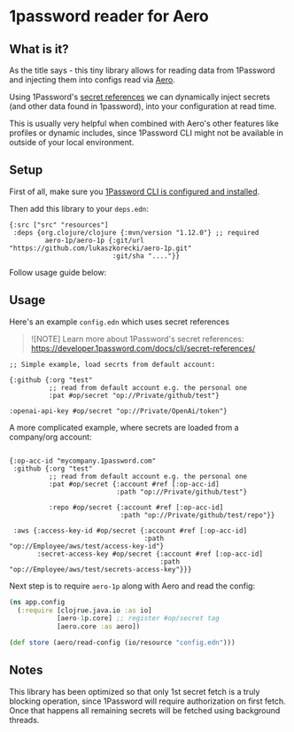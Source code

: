 # 1password reader for Aero

## What is it?

As the title says - this tiny library allows for reading data from 1Password and injecting them into configs read via [Aero](https://github.com/juxt/aero).

Using 1Password's [secret references](https://developer.1password.com/docs/cli/secret-references) we can dynamically inject secrets (and other data found in 1password), into your configuration at read time.

This is usually very helpful when combined with Aero's other features like profiles or dynamic includes, since 1Password CLI might not be available in outside of your local environment.

## Setup

First of all, make sure you [1Password CLI is configured and installed](https://developer.1password.com/docs/cli/get-started).

Then add this library to your `deps.edn`:


```edn
{:src ["src" "resources"]
 :deps {org.clojure/clojure {:mvn/version "1.12.0"} ;; required
         aero-1p/aero-1p {:git/url "https://github.com/lukaszkorecki/aero-1p.git"
                          :git/sha "...."}}

```

Follow usage guide below:

## Usage

Here's an example `config.edn` which uses secret references

> ![NOTE]
> Learn more about 1Password's secret references: https://developer.1password.com/docs/cli/secret-references/

```edn
;; Simple example, load secrts from default account:

{:github {:org "test"
          ;; read from default account e.g. the personal one
          :pat #op/secret "op://Private/github/test"}

:openai-api-key #op/secret "op://Private/OpenAi/token"}
```


A more complicated example, where secrets are loaded from a company/org account:

```edn

{:op-acc-id "mycompany.1password.com"
 :github {:org "test"
          ;; read from default account e.g. the personal one
          :pat #op/secret {:account #ref [:op-acc-id]
                           :path "op://Private/github/test"}

          :repo #op/secret {:account #ref [:op-acc-id]
                            :path "op://Private/github/test/repo"}}

 :aws {:access-key-id #op/secret {:account #ref [:op-acc-id]
                                  :path "op://Employee/aws/test/access-key-id"}
       :secret-access-key #op/secret {:account #ref [:op-acc-id]
                                      :path "op://Employee/aws/test/secrets-access-key"}}}

```

Next step is to require `aero-1p` along with Aero and read the config:


```clojure
(ns app.config
  (:require [clojrue.java.io :as io]
            [aero-1p.core] ;; register #op/secret tag
            [aero.core :as aero])

(def store (aero/read-config (io/resource "config.edn")))
```


## Notes

This library has been optimized so that only 1st secret fetch is a truly blocking operation, since 1Password will require authorization on first fetch. Once that happens all remaining secrets will be fetched using background threads.
